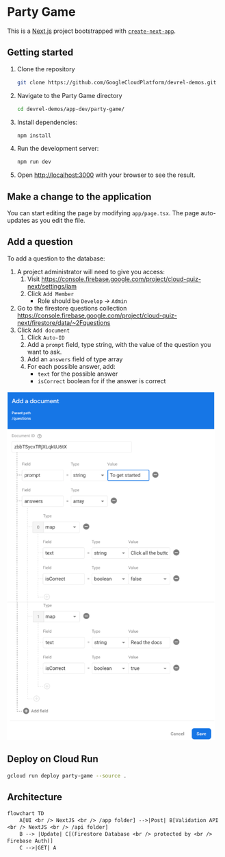 # Party Game

This is a [Next.js](https://nextjs.org/) project bootstrapped with [`create-next-app`](https://github.com/vercel/next.js/tree/canary/packages/create-next-app).

## Getting started

1. Clone the repository
    ```bash
    git clone https://github.com/GoogleCloudPlatform/devrel-demos.git
    ```
1. Navigate to the Party Game directory
    ```bash
    cd devrel-demos/app-dev/party-game/
    ```
1. Install dependencies:
    ```bash
    npm install
    ```
1. Run the development server:
    ```bash
    npm run dev
    ```
1. Open [http://localhost:3000](http://localhost:3000) with your browser to see the result.

## Make a change to the application

You can start editing the page by modifying `app/page.tsx`. The page auto-updates as you edit the file.

## Add a question

To add a question to the database:

1. A project administrator will need to give you access:
    1. Visit https://console.firebase.google.com/project/cloud-quiz-next/settings/iam
    1. Click `Add Member`
        * Role should be `Develop` -> `Admin`
1. Go to the firestore questions collection https://console.firebase.google.com/project/cloud-quiz-next/firestore/data/~2Fquestions
1. Click `Add document`
    1. Click `Auto-ID`
    1. Add a `prompt` field, type string, with the value of the question you want to ask.
    1. Add an `answers` field of type array
    1. For each possible answer, add:
        * `text` for the possible answer
        * `isCorrect` boolean for if the answer is correct

![Example Question](docs/example-question.png)


## Deploy on Cloud Run

```bash
gcloud run deploy party-game --source .
```


## Architecture

```mermaid
flowchart TD
    A[UI <br /> NextJS <br /> /app folder] -->|Post| B[Validation API <br /> NextJS <br /> /api folder]
    B --> |Update| C[(Firestore Database <br /> protected by <br /> Firebase Auth)]
    C -->|GET| A
```